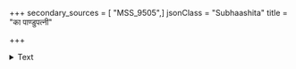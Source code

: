 +++
secondary_sources = [ "MSS_9505",]
jsonClass = "Subhaashita"
title = "का पाण्डुपत्नी"

+++

<details><summary>Text</summary>

का पाण्डुपत्नी गृहभूषणं किं को रामशत्रुः किमगस्त्यजन्म।  
कः सूर्यपुत्रो विपरीतपृच्छा कुन्तीसुतो रावणकुम्भकर्णाः॥
</details>
